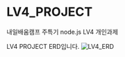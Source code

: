 # LV4_PROJECT
내일배움캠프 주특기 node.js LV4 개인과제

LV4 PROJECT ERD입니다.
![LV4_ERD](https://github.com/jiahnkim230502/LV4_PROJECT/assets/132358671/c777f240-a45a-4068-960e-758d0d872435)
